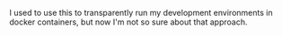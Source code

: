 I used to use this to transparently run my development environments in docker containers, but now I'm not so sure about that approach.
